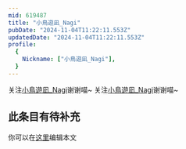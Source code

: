```yaml
---
mid: 619487
title: "小鳥遊凪_Nagi"
pubDate: "2024-11-04T11:22:11.553Z"
updatedDate: "2024-11-04T11:22:11.553Z"
profile:
  {
    Nickname: ["小鳥遊凪_Nagi"],
  }
---
```


关注[小鳥遊凪_Nagi](https://space.bilibili.com/619487)谢谢喵~ 关注[小鳥遊凪_Nagi](https://space.bilibili.com/619487)谢谢喵~

## 此条目有待补充
你可以在[这里](https://github.com/Yuhanawa/VTuber.ICU-Content/edit/master/v/小鳥遊凪_Nagi/index.md)编辑本文
